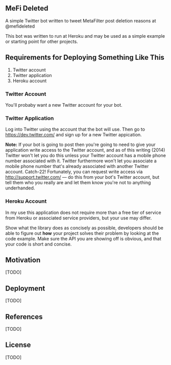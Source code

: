 ## MeFi Deleted

A simple Twitter bot written to tweet MetaFilter post deletion reasons at @mefideleted

This bot was written to run at Heroku and may be used as a simple example or starting point for other projects.

## Requirements for Deploying Something Like This

1) Twitter account
2) Twitter application
3) Heroku account

### Twitter Account

You'll probaby want a new Twitter account for your bot.

### Twitter Application

Log into Twitter using the account that the bot will use. Then go to https://dev.twitter.com/ and sign up for a new Twitter appication. 

**Note:** If your bot is going to post then you're going to need to give your application write access to the Twitter account, and as of this writing (2014) Twitter won't let you do this unless your Twitter account has a mobile phone number associated with it. Twitter furthermore won't let you associate a mobile phone number that's already associated with another Twitter account. Catch-22! Fortunately, you can request write access via http://support.twitter.com/ — do this from your bot's Twitter account, but tell them who you really are and let them know you're not to anything underhanded.

### Heroku Account

In my use this application does not require more than a free tier of service from Heroku or associated service providers, but your use may differ. 

Show what the library does as concisely as possible, developers should be able to figure out **how** your project solves their problem by looking at the code example. Make sure the API you are showing off is obvious, and that your code is short and concise.

## Motivation

[TODO]

## Deployment

[TODO]

## References

[TODO]

## License

[TODO]